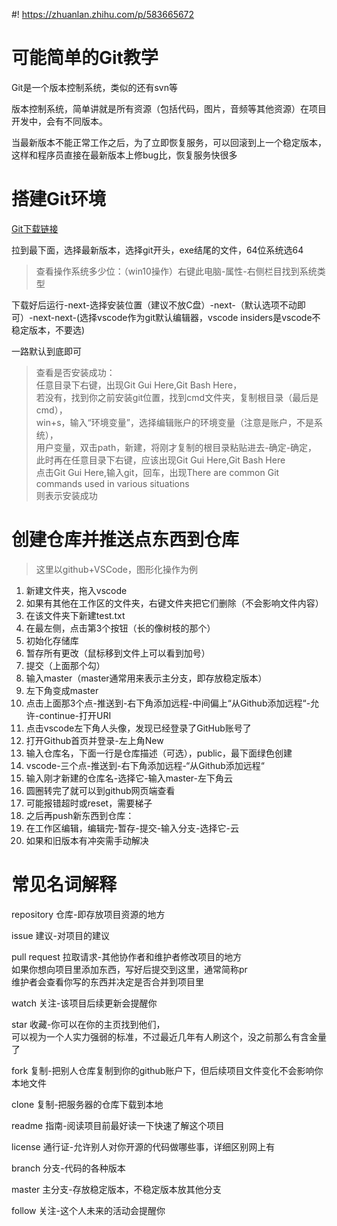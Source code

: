 #! https://zhuanlan.zhihu.com/p/583665672
# 可能简单的Git教学
Git是一个版本控制系统，类似的还有svn等

版本控制系统，简单讲就是所有资源（包括代码，图片，音频等其他资源）在项目开发中，会有不同版本。

当最新版本不能正常工作之后，为了立即恢复服务，可以回滚到上一个稳定版本，这样和程序员直接在最新版本上修bug比，恢复服务快很多
# 搭建Git环境
[Git下载链接](https://npm.taobao.org/mirrors/git-for-windows)

拉到最下面，选择最新版本，选择git开头，exe结尾的文件，64位系统选64

>查看操作系统多少位：（win10操作）右键此电脑-属性-右侧栏目找到系统类型

下载好后运行-next-选择安装位置（建议不放C盘）-next-（默认选项不动即可）-next-next-(选择vscode作为git默认编辑器，vscode insiders是vscode不稳定版本，不要选)

一路默认到底即可

>查看是否安装成功：  
任意目录下右键，出现Git Gui Here,Git Bash Here，  
若没有，找到你之前安装git位置，找到cmd文件夹，复制根目录（最后是cmd），  
win+s，输入“环境变量”，选择编辑账户的环境变量（注意是账户，不是系统），  
用户变量，双击path，新建，将刚才复制的根目录粘贴进去-确定-确定，  
此时再在任意目录下右键，应该出现Git Gui Here,Git Bash Here  
点击Git Gui Here,输入git，回车，出现There are common Git commands used in various situations  
则表示安装成功
# 创建仓库并推送点东西到仓库
>这里以github+VSCode，图形化操作为例

1. 新建文件夹，拖入vscode
2. 如果有其他在工作区的文件夹，右键文件夹把它们删除（不会影响文件内容）
3. 在该文件夹下新建test.txt
4. 在最左侧，点击第3个按钮（长的像树枝的那个）
5. 初始化存储库
6. 暂存所有更改（鼠标移到文件上可以看到加号）
7. 提交（上面那个勾）
8. 输入master（master通常用来表示主分支，即存放稳定版本）
9. 左下角变成master
10. 点击上面那3个点-推送到-右下角添加远程-中间偏上“从Github添加远程“-允许-continue-打开URI
11. 点击vscode左下角人头像，发现已经登录了GitHub账号了
12. 打开Github首页并登录-左上角New
13. 输入仓库名，下面一行是仓库描述（可选），public，最下面绿色创建
14. vscode-三个点-推送到-右下角添加远程-“从Github添加远程“
15. 输入刚才新建的仓库名-选择它-输入master-左下角云
16. 圆圈转完了就可以到github网页端查看
17. 可能报错超时或reset，需要梯子
18. 之后再push新东西到仓库：
19. 在工作区编辑，编辑完-暂存-提交-输入分支-选择它-云
20. 如果和旧版本有冲突需手动解决
# 常见名词解释
repository  仓库-即存放项目资源的地方

issue     建议-对项目的建议

pull request  拉取请求-其他协作者和维护者修改项目的地方  
如果你想向项目里添加东西，写好后提交到这里，通常简称pr  
维护者会查看你写的东西并决定是否合并到项目里  

watch   关注-该项目后续更新会提醒你

star    收藏-你可以在你的主页找到他们，  
可以视为一个人实力强弱的标准，不过最近几年有人刷这个，没之前那么有含金量了

fork    复制-把别人仓库复制到你的github账户下，但后续项目文件变化不会影响你本地文件

clone    复制-把服务器的仓库下载到本地

readme   指南-阅读项目前最好读一下快速了解这个项目

license   通行证-允许别人对你开源的代码做哪些事，详细区别网上有

branch    分支-代码的各种版本

master    主分支-存放稳定版本，不稳定版本放其他分支

follow   关注-这个人未来的活动会提醒你
